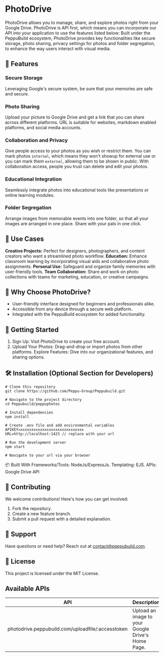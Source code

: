 # PhotoDrive

PhotoDrive allows you to manage, share, and explore photos right from your Google Drive. PhotoDrive is API first, which means you can incorporate our API into your application to use the features listed below:
Built under the PeppuBuild ecosystem, PhotoDrive provides key functionalities like secure storage, photo sharing, privacy settings for photos and folder segregation, to enhance the way users interact with visual media.

## 🚀 Features
### Secure Storage
Leveraging Google's secure system, be sure that your memories are safe and secure. 

### Photo Sharing
Upload your picture to Google Drive and get a link that you can share across different platforms. URL is suitable for websites, markdown enabled platforms, and social media accounts.

### Collaboration and Privacy
Give people access to your photos as you wish or restrict them. You can mark photos `internal`, which means they won't showup for external use or you can mark them `external`, allowing them to be shown in public. With collaboration access, people you trust can delete and edit your photos.

### Educational Integration
Seamlessly integrate photos into educational tools like presentations or online learning modules.

### Folder Segregation
Arrange images from memorable events into one folder, so that all your images are arranged in one place. Share with your pals in one click.

## 🎯 Use Cases
**Creative Projects:** Perfect for designers, photographers, and content creators who want a streamlined photo workflow.
**Education:** Enhance classroom learning by incorporating visual aids and collaborative photo assignments.
**Personal Use:** Safeguard and organize family memories with user-friendly tools.
**Team Collaboration:** Share and work on photo collections with teams for marketing, education, or creative campaigns.

## 🌟 Why Choose PhotoDrive?
- User-friendly interface designed for beginners and professionals alike.
- Accessible from any device through a secure web platform.
- Integrated with the PeppuBuild ecosystem for added functionality.

## 📖 Getting Started
1. Sign Up: Visit PhotoDrive to create your free account.
2. Upload Your Photos: Drag-and-drop or import photos from other platforms.
Explore Features: Dive into our organizational features, and sharing options.

## 🛠️ Installation (Optional Section for Developers)

```
# Clone this repository
git clone https://github.com/Peppu-Group/Peppubuild.git

# Navigate to the project directory
cd Peppubuild/peppuphotos

# Install dependencies
npm install

# Create .env file and add environmental variables
APIKEY=xxxxxxxxxxxxxxxxxxxxxxxxxxxxx
URL=http://localhost:1423 // replace with your url

# Run the development server
npm start

# Navigate to your url via your browser
```
📦 Built With
Frameworks/Tools: NodeJs/ExpressJs.
Templating: EJS.
APIs: Google Drive API

## 🤝 Contributing
We welcome contributions! Here's how you can get involved:

1. Fork the repository.
2. Create a new feature branch.
3. Submit a pull request with a detailed explanation.

## 📧 Support
Have questions or need help? Reach out at contact@peppubuild.com.

## 📝 License
This project is licensed under the MIT License.

## Available APIs
| API                                                | Description                                       |
|----------------------------------------------------|---------------------------------------------------|
| photodrive.peppubuild.com/uploadfile/:accesstoken  | Upload an image to your Google Drive's Home Page. |

